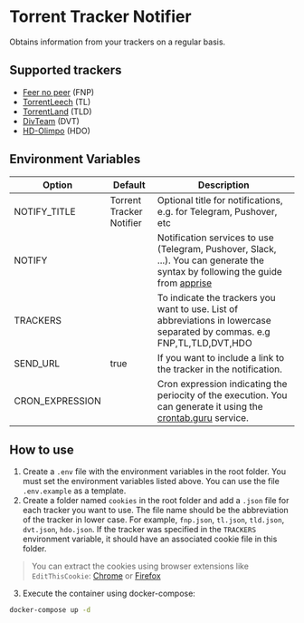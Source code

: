 # Torrent Tracker Notifier
Obtains information from your trackers on a regular basis.

## Supported trackers
- [Feer no peer](https://fearnopeer.com/) (FNP)
- [TorrentLeech](https://www.torrentleech.org) (TL)
- [TorrentLand](https://torrentland.li/) (TLD)
- [DivTeam](https://divteam.com/) (DVT)
- [HD-Olimpo](https://hd-olimpo.club/) (HDO)

## Environment Variables
| Option          	| Default                  	| Description                                                                                                                                                         	|
|-----------------	|--------------------------	|---------------------------------------------------------------------------------------------------------------------------------------------------------------------	|
| NOTIFY_TITLE    	| Torrent Tracker Notifier 	| Optional title for notifications, e.g. for Telegram, Pushover, etc                                                                                                  	|
| NOTIFY          	|                          	| Notification services to use (Telegram, Pushover, Slack, ...). You can generate the syntax by following the guide from [apprise](https://github.com/caronc/apprise) 	|
| TRACKERS        	|                          	| To indicate the trackers you want to use. List of abbreviations in lowercase separated by commas. e.g FNP,TL,TLD,DVT,HDO                                                      	|
| SEND_URL        	| true                     	| If you want to include a link to the tracker in the notification.                                                                                                   	|
| CRON_EXPRESSION 	|                          	| Cron expression indicating the periocity of the execution. You can generate it using the [crontab.guru](https://crontab.guru/) service.                             	|

## How to use
1. Create a `.env` file with the environment variables in the root folder. You must set the environment variables listed above. You can use the file `.env.example` as a template.
2. Create a folder named `cookies` in the root folder and add a `.json` file for each tracker you want to use. The file name should be the abbreviation of the tracker in lower case. For example, `fnp.json`, `tl.json`, `tld.json`, `dvt.json`, `hdo.json`. 
If the tracker was specified in the `TRACKERS` environment variable, it should have an associated cookie file in this folder.
> You can extract the cookies using browser extensions like `EditThisCookie`: [Chrome](https://chrome.google.com/webstore/detail/editthiscookie/fngmhnnpilhplaeedifhccceomclgfbg) or [Firefox](https://addons.mozilla.org/es/firefox/addon/edithiscookie/)
3. Execute the container using docker-compose:
```bash
docker-compose up -d
```